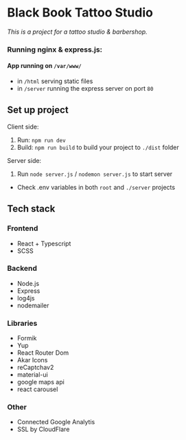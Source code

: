 # Black Book Tattoo Studio

_This is a project for a tattoo studio & barbershop._

### Running nginx & express.js:

#### App running on `/var/www/`

- in `/html` serving static files
- in `/server` running the express server on port `80`

## Set up project

Client side:

1. Run: `npm run dev`
2. Build: `npm run build` to build your project to `./dist` folder

Server side:

1. Run `node server.js` / `nodemon server.js` to start server

- Check .env variables in both `root` and `./server` projects

## Tech stack

### Frontend

- React + Typescript
- SCSS

### Backend

- Node.js
- Express
- log4js
- nodemailer

### Libraries

- Formik
- Yup
- React Router Dom
- Akar Icons
- reCaptchav2
- material-ui
- google maps api
- react carousel

### Other

- Connected Google Analytis
- SSL by CloudFlare
